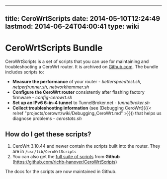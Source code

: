 
---
title: CeroWrtScripts
date: 2014-05-10T12:24:49
lastmod: 2014-06-24T04:00:41
type: wiki
---
CeroWrtScripts Bundle
=====================

CeroWrtScripts is a set of scripts that you can use for maintaining and
troubleshooting a CeroWrt router. It is archived on
[Github.com](https://github.com/richb-hanover/CeroWrtScripts). The
bundle includes scripts to:

-   **Measure the performance** of your router - *betterspeedtest.sh,
    netperfrunner.sh, networkhammer.sh*
-   **Configure the CeroWrt router** consistently after flashing factory
    firmware - *config-cerowrt.sh*
-   **Set up an IPv6 6-in-4 tunnel** to TunnelBroker.net -
    *tunnelbroker.sh*
-   **Collect troubleshooting information** (see [Debugging CeroWrt]({{< relref "projects/cerowrt/wiki/Debugging_CeroWrt.md" >}})) that helps us diagnose problems - *cerostats.sh*

How do I get these scripts?
---------------------------

1.  CeroWrt 3.10.44 and newer contain the scripts built into the router.
    They are in `/usr/lib/CeroWrtScripts`
2.  You can also get the [full suite of
    scripts](https://github.com/richb-hanover/CeroWrtScripts) from
    **Github** (https://github.com/richb-hanover/CeroWrtScripts)

The docs for the scripts are now maintained in Github.
